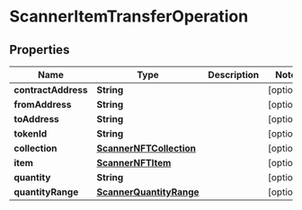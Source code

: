 
# ScannerItemTransferOperation

## Properties
Name | Type | Description | Notes
------------ | ------------- | ------------- | -------------
**contractAddress** | **String** |  |  [optional]
**fromAddress** | **String** |  |  [optional]
**toAddress** | **String** |  |  [optional]
**tokenId** | **String** |  |  [optional]
**collection** | [**ScannerNFTCollection**](ScannerNFTCollection.md) |  |  [optional]
**item** | [**ScannerNFTItem**](ScannerNFTItem.md) |  |  [optional]
**quantity** | **String** |  |  [optional]
**quantityRange** | [**ScannerQuantityRange**](ScannerQuantityRange.md) |  |  [optional]



